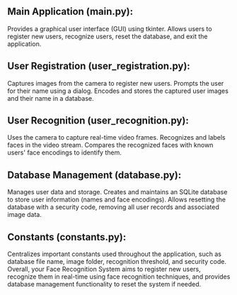 ## Main Application (main.py):

Provides a graphical user interface (GUI) using tkinter.
Allows users to register new users, recognize users, reset the database, and exit the application.

## User Registration (user_registration.py):

Captures images from the camera to register new users.
Prompts the user for their name using a dialog.
Encodes and stores the captured user images and their name in a database.

## User Recognition (user_recognition.py):

Uses the camera to capture real-time video frames.
Recognizes and labels faces in the video stream.
Compares the recognized faces with known users' face encodings to identify them.

## Database Management (database.py):

Manages user data and storage.
Creates and maintains an SQLite database to store user information (names and face encodings).
Allows resetting the database with a security code, removing all user records and associated image data.


## Constants (constants.py):

Centralizes important constants used throughout the application, such as database file name, image folder, recognition threshold, and security code.
Overall, your Face Recognition System aims to register new users, recognize them in real-time using face recognition techniques, and provides database management functionality to reset the system if needed.